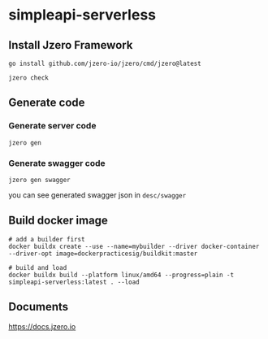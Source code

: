 # simpleapi-serverless

## Install Jzero Framework

```shell
go install github.com/jzero-io/jzero/cmd/jzero@latest

jzero check
```

## Generate code

### Generate server code

```shell
jzero gen
```

### Generate swagger code

```shell
jzero gen swagger
```

you can see generated swagger json in `desc/swagger`

## Build docker image

```shell
# add a builder first
docker buildx create --use --name=mybuilder --driver docker-container --driver-opt image=dockerpracticesig/buildkit:master

# build and load
docker buildx build --platform linux/amd64 --progress=plain -t simpleapi-serverless:latest . --load
```

## Documents

https://docs.jzero.io